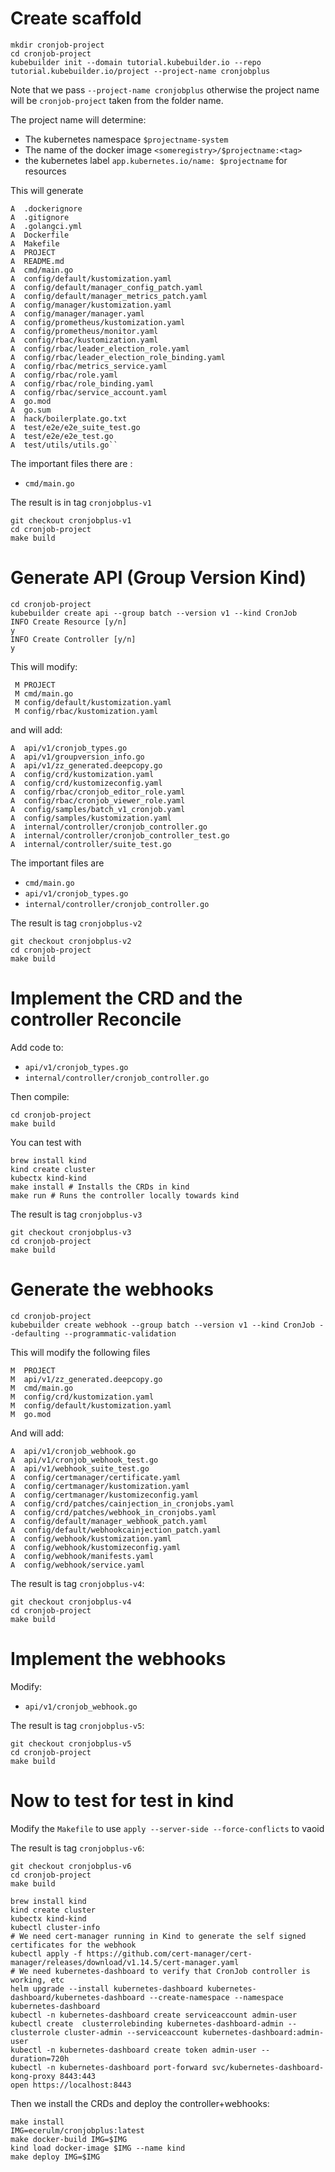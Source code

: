 

# Create scaffold


```
mkdir cronjob-project
cd cronjob-project
kubebuilder init --domain tutorial.kubebuilder.io --repo tutorial.kubebuilder.io/project --project-name cronjobplus
```


Note that we pass `--project-name cronjobplus` otherwise the project name will be `cronjob-project` 
taken from the folder name.

The project name will determine:

* The kubernetes namespace `$projectname-system`
* The name of the docker image `<someregistry>/$projectname:<tag>`
* the kubernetes label `app.kubernetes.io/name: $projectname` for resources

This will generate

```
A  .dockerignore
A  .gitignore
A  .golangci.yml
A  Dockerfile
A  Makefile
A  PROJECT
A  README.md
A  cmd/main.go
A  config/default/kustomization.yaml
A  config/default/manager_config_patch.yaml
A  config/default/manager_metrics_patch.yaml
A  config/manager/kustomization.yaml
A  config/manager/manager.yaml
A  config/prometheus/kustomization.yaml
A  config/prometheus/monitor.yaml
A  config/rbac/kustomization.yaml
A  config/rbac/leader_election_role.yaml
A  config/rbac/leader_election_role_binding.yaml
A  config/rbac/metrics_service.yaml
A  config/rbac/role.yaml
A  config/rbac/role_binding.yaml
A  config/rbac/service_account.yaml
A  go.mod
A  go.sum
A  hack/boilerplate.go.txt
A  test/e2e/e2e_suite_test.go
A  test/e2e/e2e_test.go
A  test/utils/utils.go``

```

The important files there are : 

* `cmd/main.go`

The result is in tag `cronjobplus-v1`

    git checkout cronjobplus-v1
    cd cronjob-project
    make build

# Generate API (Group Version Kind)

```
cd cronjob-project
kubebuilder create api --group batch --version v1 --kind CronJob
INFO Create Resource [y/n]
y
INFO Create Controller [y/n]
y
```

This will modify:

```
 M PROJECT
 M cmd/main.go
 M config/default/kustomization.yaml
 M config/rbac/kustomization.yaml
```

and will add:

```
A  api/v1/cronjob_types.go
A  api/v1/groupversion_info.go
A  api/v1/zz_generated.deepcopy.go
A  config/crd/kustomization.yaml
A  config/crd/kustomizeconfig.yaml
A  config/rbac/cronjob_editor_role.yaml
A  config/rbac/cronjob_viewer_role.yaml
A  config/samples/batch_v1_cronjob.yaml
A  config/samples/kustomization.yaml
A  internal/controller/cronjob_controller.go
A  internal/controller/cronjob_controller_test.go
A  internal/controller/suite_test.go
```

The important files are

* `cmd/main.go`
* `api/v1/cronjob_types.go`
* `internal/controller/cronjob_controller.go`


The result is tag `cronjobplus-v2`

    git checkout cronjobplus-v2
    cd cronjob-project
    make build



# Implement the CRD and the controller Reconcile

Add code to:

* `api/v1/cronjob_types.go`
* `internal/controller/cronjob_controller.go`

Then compile:

    cd cronjob-project
    make build

You can test with

    brew install kind
    kind create cluster
    kubectx kind-kind
    make install # Installs the CRDs in kind
    make run # Runs the controller locally towards kind

The result is tag `cronjobplus-v3`

    git checkout cronjobplus-v3
    cd cronjob-project
    make build


# Generate the webhooks

    cd cronjob-project
    kubebuilder create webhook --group batch --version v1 --kind CronJob --defaulting --programmatic-validation


This will modify the following files

```
M  PROJECT
M  api/v1/zz_generated.deepcopy.go
M  cmd/main.go
M  config/crd/kustomization.yaml
M  config/default/kustomization.yaml
M  go.mod
```

And will add:

```
A  api/v1/cronjob_webhook.go
A  api/v1/cronjob_webhook_test.go
A  api/v1/webhook_suite_test.go
A  config/certmanager/certificate.yaml
A  config/certmanager/kustomization.yaml
A  config/certmanager/kustomizeconfig.yaml
A  config/crd/patches/cainjection_in_cronjobs.yaml
A  config/crd/patches/webhook_in_cronjobs.yaml
A  config/default/manager_webhook_patch.yaml
A  config/default/webhookcainjection_patch.yaml
A  config/webhook/kustomization.yaml
A  config/webhook/kustomizeconfig.yaml
A  config/webhook/manifests.yaml
A  config/webhook/service.yaml
```

The result is tag `cronjobplus-v4`:

    git checkout cronjobplus-v4
    cd cronjob-project
    make build

# Implement the webhooks

Modify:

* `api/v1/cronjob_webhook.go`


The result is tag `cronjobplus-v5`:

    git checkout cronjobplus-v5
    cd cronjob-project
    make build

# Now to test for test in kind


Modify the `Makefile` to use `apply --server-side --force-conflicts`  to vaoid 

The result is tag `cronjobplus-v6`:

    git checkout cronjobplus-v6
    cd cronjob-project
    make build


```
brew install kind
kind create cluster
kubectx kind-kind
kubectl cluster-info
# We need cert-manager running in Kind to generate the self signed certificates for the webhook
kubectl apply -f https://github.com/cert-manager/cert-manager/releases/download/v1.14.5/cert-manager.yaml
# We need kubernetes-dashboard to verify that CronJob controller is working, etc
helm upgrade --install kubernetes-dashboard kubernetes-dashboard/kubernetes-dashboard --create-namespace --namespace kubernetes-dashboard 
kubectl -n kubernetes-dashboard create serviceaccount admin-user
kubectl create  clusterrolebinding kubernetes-dashboard-admin --clusterrole cluster-admin --serviceaccount kubernetes-dashboard:admin-user
kubectl -n kubernetes-dashboard create token admin-user --duration=720h
kubectl -n kubernetes-dashboard port-forward svc/kubernetes-dashboard-kong-proxy 8443:443
open https://localhost:8443
```

Then we install the CRDs and deploy the controller+webhooks:

    make install
    IMG=ecerulm/cronjobplus:latest
    make docker-build IMG=$IMG
    kind load docker-image $IMG --name kind
    make deploy IMG=$IMG
